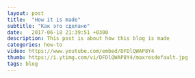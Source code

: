 ```yaml
---
layout: post
title:  "How it is made"
subtitle: "Как это сделано"
date:   2017-06-18 21:39:51 +0300
description: This post is about how this blog is made
categories: how-to
video: https://www.youtube.com/embed/DFDlQWAP8Y4
thumb: https://i.ytimg.com/vi/DFDlQWAP8Y4/maxresdefault.jpg
tags: blog
---
```


